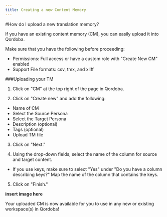 ```yaml
---
title: Creating a new Content Memory 
---
```


#How do I upload a new translation memory?

If you have an existing content memory (CM), you can easily upload it into Qordoba.

Make sure that you have the following before proceeding:

  - Permissions: Full access or have a custom role with "Create New CM" enabled
  - Support File formats: csv, tmx, and xliff
  
  
###Uploading your TM

1. Click on "CM" at the top right of the page in Qordoba.

2. Click on "Create new" and add the following:

  - Name of CM
  - Select the Source Persona
  - Select the Target Persona
  - Description (optional)
  - Tags (optional)
  - Upload TM file

3. Click on "Next."

4. Using the drop-down fields, select the name of the column for source and target content. 

  - If you use keys, make sure to select "Yes" under "Do you have a column describing keys?" Map the name of the column that contains the keys.

5. Click on "Finish."

**insert image here**

Your uploaded CM is now available for you to use in any new or existing workspace(s) in Qordoba!
